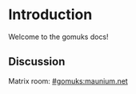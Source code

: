 # Introduction

Welcome to the gomuks docs!

## Discussion

Matrix room: [#gomuks:maunium.net](https://to.chat.imzqqq.top/#/#gomuks:maunium.net)
